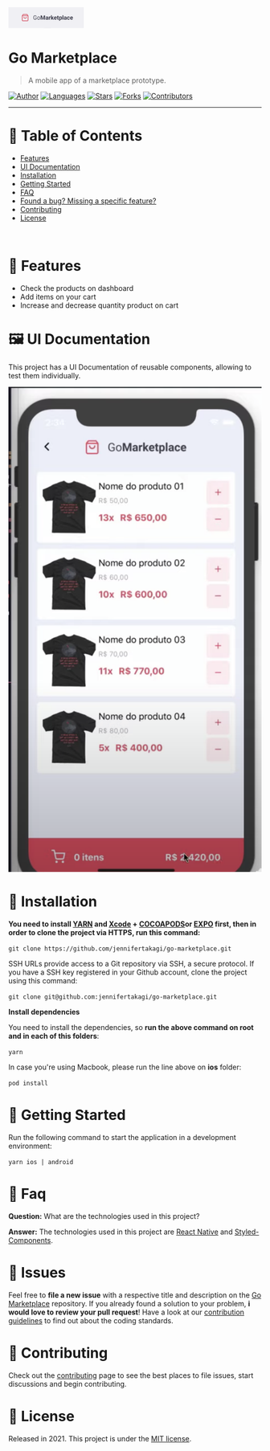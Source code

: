 <p align="left">
   <img src="docs/logo.png" width="150"/>
</p>

# Go Marketplace

> A mobile app of a marketplace prototype.

[![Author](https://img.shields.io/badge/author-jennifertakagi-ff9000?style=flat-square)](https://github.com/jennifertakagi)
[![Languages](https://img.shields.io/github/languages/count/jennifertakagi/go-marketplace?color=%23ff9000&style=flat-square)](#)
[![Stars](https://img.shields.io/github/stars/jennifertakagi/go-marketplace?color=ff9000&style=flat-square)](https://github.com/jennifertakagi/go-marketplace/stargazers)
[![Forks](https://img.shields.io/github/forks/jennifertakagi/go-marketplace?color=%23ff9000&style=flat-square)](https://github.com/jennifertakagi/go-marketplace/network/members)
[![Contributors](https://img.shields.io/github/contributors/jennifertakagi/go-marketplace?color=ff9000&style=flat-square)](https://github.com/jennifertakagi/go-marketplace/graphs/contributors)

---

# :pushpin: Table of Contents

* [Features](#rocket-features)
* [UI Documentation](#framed_picture-ui-documentation)
* [Installation](#construction_worker-installation)
* [Getting Started](#runner-getting-started)
* [FAQ](#postbox-faq)
* [Found a bug? Missing a specific feature?](#bug-issues)
* [Contributing](#tada-contributing)
* [License](#closed_book-license)

<br />

# :rocket: Features

* Check the products on dashboard
* Add items on your cart
* Increase and decrease quantity product on cart

# :framed_picture: UI Documentation
This project has a UI Documentation of reusable components, allowing to test them individually.

<p align="left">
   <img src="docs/go-marketplace.png" />
</p>


# :construction_worker: Installation

**You need to install [YARN](https://yarnpkg.com/) and [Xcode](https://apps.apple.com/us/app/xcode/id497799835?mt=12) + [COCOAPODS](https://cocoapods.org/)or [EXPO](https://expo.io/) first, then in order to clone the project via HTTPS, run this command:**

```git clone https://github.com/jennifertakagi/go-marketplace.git```

SSH URLs provide access to a Git repository via SSH, a secure protocol. If you have a SSH key registered in your Github account, clone the project using this command:

```git clone git@github.com:jennifertakagi/go-marketplace.git```

**Install dependencies**

You need to install the dependencies, so **run the above command on root and in each of this folders**:

```yarn```

In case you're using Macbook, please run the line above on **ios** folder:

```pod install```

# :runner: Getting Started

Run the following command to start the application in a development environment:

```yarn ios | android```


# :postbox: Faq

**Question:** What are the technologies used in this project?

**Answer:** The technologies used in this project are [React Native](https://reactnative.dev/) and [Styled-Components](https://styled-components.com/).

# :bug: Issues

Feel free to **file a new issue** with a respective title and description on the [Go Marketplace](https://github.com/jennifertakagi/go-marketplace/issues) repository. If you already found a solution to your problem, **i would love to review your pull request**! Have a look at our [contribution guidelines](https://github.com/jennifertakagi/go-marketplace/blob/master/CONTRIBUTING.md) to find out about the coding standards.

# :tada: Contributing

Check out the [contributing](https://github.com/jennifertakagi/go-marketplace/blob/master/CONTRIBUTING.md) page to see the best places to file issues, start discussions and begin contributing.

# :closed_book: License

Released in 2021.
This project is under the [MIT license](https://github.com/jennifertakagi/go-marketplace/master/LICENSE).

